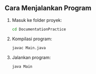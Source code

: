 ## Cara Menjalankan Program

1.  Masuk ke folder proyek:
    ```bash
    cd DocumentationPractice
    ```

2.  Kompilasi program:
    ```bash
    javac Main.java
    ```

3.  Jalankan program:
    ```bash
    java Main
    ```

